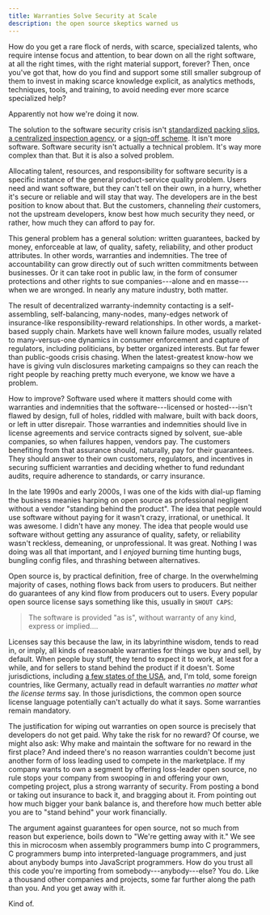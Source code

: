 ```yaml
---
title: Warranties Solve Security at Scale
description: the open source skeptics warned us
---
```


How do you get a rare flock of nerds, with scarce, specialized talents, who require intense focus and attention, to bear down on all the right software, at all the right times, with the right material support, forever?  Then, once you've got that, how do you find and support some still smaller subgroup of them to invest in making scarce knowledge explicit, as analytics methods, techniques, tools, and training, to avoid needing ever more scarce specialized help?

Apparently not how we're doing it now.

The solution to the software security crisis isn't [standardized packing slips](https://en.wikipedia.org/wiki/Software_bill_of_materials), [a centralized inspection agency](https://openssf.org/), or a [sign-off scheme](https://blog.tidelift.com/the-state-of-package-signing-across-package-managers).  It isn't more software.  Software security isn't actually a technical problem.  It's way more complex than that.  But it is also a solved problem.

Allocating talent, resources, and responsibility for software security is a specific instance of the general product-service quality problem.  Users need and want software, but they can't tell on their own, in a hurry, whether it's secure or reliable and will stay that way.  The developers are in the best position to know about that.  But the customers, channeling _their_ customers, not the upstream developers, know best how much security they need, or rather, how much they can afford to pay for.

This general problem has a general solution: written guarantees, backed by money, enforceable at law, of quality, safety, reliability, and other product attributes.  In other words, warranties and indemnities.  The tree of accountability can grow directly out of such written commitments between businesses.  Or it can take root in public law, in the form of consumer protections and other rights to sue companies---alone and en masse---when we are wronged.  In nearly any mature industry, both matter.

The result of decentralized warranty-indemnity contacting is a self-assembling, self-balancing, many-nodes, many-edges network of insurance-like responsibility-reward relationships.  In other words, a market-based supply chain.  Markets have well known failure modes, usually related to many-versus-one dynamics in consumer enforcement and capture of regulators, including politicians, by better organized interests.  But far fewer than public-goods crisis chasing.  When the latest-greatest know-how we have is giving vuln disclosures marketing campaigns so they can reach the right people by reaching pretty much everyone, we know we have a problem.

How to improve?  Software used where it matters should come with warranties and indemnities that the software---licensed or hosted---isn't flawed by design, full of holes, riddled with malware, built with back doors, or left in utter disrepair.  Those warranties and indemnities should live in license agreements and service contracts signed by solvent, sue-able companies, so when failures happen, vendors pay.  The customers benefiting from that assurance should, naturally, pay for their guarantees.  They should answer to their own customers, regulators, and incentives in securing sufficient warranties and deciding whether to fund redundant audits, require adherence to standards, or carry insurance.

In the late 1990s and early 2000s, I was one of the kids with dial-up flaming the business meanies harping on open source as professional negligent without a vendor "standing behind the product".  The idea that people would use software without paying for it wasn't crazy, irrational, or unethical.  It was awesome.  I didn't have any money.  The idea that people would use software without getting any assurance of quality, safety, or reliability wasn't reckless, demeaning, or unprofessional.  It was great.  Nothing I was doing was all that important, and I _enjoyed_ burning time hunting bugs, bungling config files, and thrashing between alternatives.

Open source is, by practical definition, free of charge.  In the overwhelming majority of cases, nothing flows back from users to producers.  But neither do guarantees of any kind flow from producers out to users.  Every popular open source license says something like this, usually in `SHOUT CAPS`:

> The software is provided "as is", without warranty of any kind, express or implied....

Licenses say this because the law, in its labyrinthine wisdom, tends to read in, or imply, all kinds of reasonable warranties for things we buy and sell, by default.  When people buy stuff, they tend to expect it to work, at least for a while, and for sellers to stand behind the product if it doesn't.  Some jurisdictions, including [a few states of the USA](https://en.wikipedia.org/wiki/UCITA), and, I'm told, some foreign countries, like Germany, actually read in default warranties _no matter what the license terms_ say.  In those jurisdictions, the common open source license language potentially can't actually do what it says.  Some warranties remain mandatory.

The justification for wiping out warranties on open source is precisely that developers do not get paid.  Why take the risk for no reward?  Of course, we might also ask: Why make and maintain the software for no reward in the first place?  And indeed there's no reason warranties couldn't become just another form of loss leading used to compete in the marketplace.  If my company wants to own a segment by offering loss-leader open source, no rule stops your company from swooping in and offering your own, competing project, plus a strong warranty of security.  From posting a bond or taking out insurance to back it, and bragging about it.  From pointing out how much bigger your bank balance is, and therefore how much better able you are to "stand behind" your work financially.

The argument against guarantees for open source, not so much from reason but experience, boils down to "We're getting away with it."  We see this in microcosm when assembly programmers bump into C programmers, C programmers bump into interpreted-language programmers, and just about anybody bumps into JavaScript programmers.  How do you trust all this code you're importing from somebody---anybody---else?  You do.  Like a thousand other companies and projects, some far further along the path than you.  And you get away with it.

Kind of.
